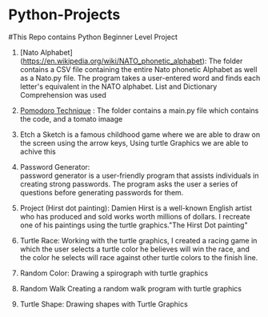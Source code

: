 # Python-Projects
#This Repo contains Python Beginner Level Project


1. [Nato Alphabet] (https://en.wikipedia.org/wiki/NATO_phonetic_alphabet):
    The folder contains a CSV file containing the entire Nato phonetic Alphabet as well as a Nato.py file. The program takes a user-entered word and finds each letter's    equivalent in the NATO alphabet. List and Dictionary Comprehension was used
    
2. [Pomodoro Technique](https://todoist.com/productivity-methods/pomodoro-technique) : The folder contains a main.py file which contains the code, and a tomato imaage
    

2. Etch a Sketch is a famous childhood game where we are able to draw on the screen using the arrow keys, Using turtle Graphics we are able to achive this


3. Password Generator:  
password generator is a user-friendly program that assists individuals in creating strong passwords. The program asks the user a series of questions before generating passwords for them.

4. Project (Hirst dot painting): 
Damien Hirst is a well-known English artist who has produced and sold works worth millions of dollars. I recreate one of his paintings using the turtle graphics."The Hirst Dot painting"

5. Turtle Race:
Working with the turtle graphics, I created a racing game in which the user selects a turtle color he believes will win the race, and the color he selects will race against other turtle colors to the finish line.


6. Random Color: 
  Drawing a spirograph with turtle graphics

7. Random Walk
 Creating a random walk program with turtle graphics
 
 8. Turtle Shape:
  Drawing shapes with Turtle Graphics

